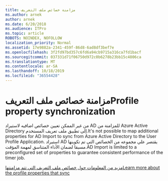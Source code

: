 ```yaml
---
title: مزامنة خصائص ملف التعريف
ms.author: arnek
author: arnek
ms.date: 6/20/2018
ms.audience: ITPro
ms.topic: article
ROBOTS: NOINDEX, NOFOLLOW
localization_priority: Normal
ms.assetid: 17e9882a-2341-459f-86d8-6ad8df3bef7e
ms.openlocfilehash: 3f2fd97bd357c6fd6a94cb9715a316ca7fd1bacf
ms.sourcegitcommit: 037331d71f06750d972c0b6278b23bb15c4806ca
ms.translationtype: MT
ms.contentlocale: ar-SA
ms.lasthandoff: 10/18/2019
ms.locfileid: "36554428"
---
```

# <a name="profile-property-synchronization"></a><span data-ttu-id="fd7b2-102">مزامنة خصائص ملف التعريف</span><span class="sxs-lookup"><span data-stu-id="fd7b2-102">Profile property synchronization</span></span>

<span data-ttu-id="fd7b2-103">من غير الممكن تعيين خصائص اضافيه لاستيراد AD للمزامنة من Azure Active Directory إلى تطبيق ملف تعريف المستخدم.</span><span class="sxs-lookup"><span data-stu-id="fd7b2-103">It's not possible to map additional properties for AD Import to sync from Azure Active Directory to the User Profile Application.</span></span> <span data-ttu-id="fd7b2-104">استيراد AD يقتصر علي مجموعه من الخصائص التي تم تكوينها مسبقا لضمان الأداء المتناسق لمهمة المؤقت.</span><span class="sxs-lookup"><span data-stu-id="fd7b2-104">AD Import is limited to a preconfigured set of properties to guarantee consistent performance of the timer job.</span></span>
  
[<span data-ttu-id="fd7b2-105">مزيد من المعلومات حول خصائص ملف التعريف التي تتم مزامنتها</span><span class="sxs-lookup"><span data-stu-id="fd7b2-105">Learn more about the profile properties that sync</span></span>](https://go.microsoft.com/fwlink/?linkid=875671)
  

